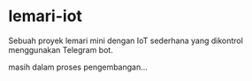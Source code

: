 # lemari-iot
Sebuah proyek lemari mini dengan IoT sederhana yang dikontrol menggunakan Telegram bot.

masih dalam proses pengembangan...
